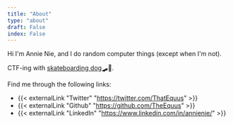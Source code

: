 ```yaml
---
title: "About"
type: "about"
draft: False
index: False
---
```


Hi I'm Annie Nie, and I do random computer things (except when I'm not).  

CTF-ing with [skateboarding dog](https://ctftime.org/team/140575)🛹🐶.

Find me through the following links:
- {{< externalLink "Twitter" "https://twitter.com/ThatEquus" >}}
- {{< externalLink "Github" "https://github.com/TheEquus" >}}
- {{< externalLink "LinkedIn" "https://www.linkedin.com/in/annienie/" >}}

